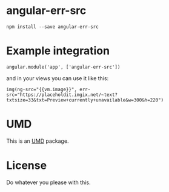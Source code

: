 angular-err-src
=======================

```
npm install --save angular-err-src
```

# Example integration

```
angular.module('app', ['angular-err-src'])
```

and in your views you can use it like this:

```
img(ng-src="{{vm.image}}", err-src="https://placeholdit.imgix.net/~text?txtsize=33&txt=Preview+currently+unavailable&w=300&h=220")
```

# UMD

This is an [UMD](https://github.com/umdjs/umd) package.

# License

Do whatever you please with this.
